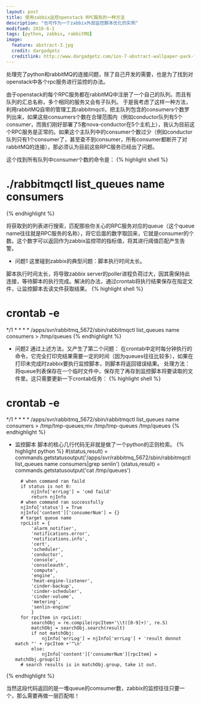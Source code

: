 ```yaml
---
layout: post
title: 使用zabbix监控openstack RPC服务的一种方法
description: "也可作为一个zabbix外部监控脚本优化的实例"
modified: 2016-6-1
tags: [python, zabbix, rabbitMQ]
image:
  feature: abstract-3.jpg
  credit: dargadgetz
  creditlink: http://www.dargadgetz.com/ios-7-abstract-wallpaper-pack-for-iphone-5-and-ipod-touch-retina/
---
```


处理完了python和rabbitMQ的连接问题，除了自己开发的需要，也是为了找到对openstack中各个rpc服务进行监控的办法。

由于openstack的每个RPC服务都在rabbitMQ中注册了一个自己的队列。而且有队列的汇总名称，多个相同的服务又会有子队列。
于是我考虑了这样一种方法，利用rabbitMQ自带的管理工具rabbitmqctl，把主队列包含的consumers个数罗列出来，如果这些consumers个数在合理范围内（例如conductor队列有5个consumer，而我们刚好部署了5套nova-conductor在5个主机上），我认为目前这个RPC服务是正常的。如果这个主队列中的consumer个数过少（例如conductor队列只有1个consumer了，甚至查不到consumer，所有consumer都断开了对rabbitMQ的连接），那必须认为目前这些RPC服务已经出了问题。

这个找到所有队列中consumer个数的命令是：
{% highlight shell %}
# ./rabbitmqctl list_queues name consumers
{% endhighlight %}

将获取到的列表进行搜索，匹配那些你关心的RPC服务对应的queue（这个queue name往往就是RPC服务的名称），将它后面的数字取回来，它就是consumer的个数。这个数字可以返回作为zabbix监控项的指标值，将其进行阈值匹配产生告警。

* 问题1
这里碰到zabbix的典型问题：脚本执行时间太长。

脚本执行时间太长，将导致zabbix server的poller进程负荷过大，因其需保持此连接，等待脚本的执行完成。解决的办法，通过crontab将执行结果保存在指定文件，让监控脚本去读文件获取结果。
{% highlight shell %}
# crontab -e
*/1 * * * * /apps/svr/rabbitmq_5672/sbin/rabbitmqctl list_queues name consumers > /tmp/queues
{% endhighlight %}

* 问题2
通过上述方法，又产生了第二个问题：
在crontab中定时每分钟执行的命令，它完全打印完结果需要一定的时间（因为queues往往比较多），如果在打印未完成时zabbix要执行监控脚本，则脚本将返回错误结果。
处理方法：
将queue列表保存在一个临时文件中，保存完了再存到监控脚本将要读取的文件里。这只需要更新一下crontab任务：
{% highlight shell %}
# crontab -e
*/1 * * * * /apps/svr/rabbitmq_5672/sbin/rabbitmqctl list_queues name consumers > /tmp/tmp-queues;mv /tmp/tmp-queues /tmp/queues
{% endhighlight %}

* 监控脚本
脚本的核心几行代码无非就是做了一个python的正则检索。
{% highlight python %}
        #(status,result) = commands.getstatusoutput('/apps/svr/rabbitmq_5672/sbin/rabbitmqctl list_queues name consumers|grep senlin')
        (status,result) = commands.getstatusoutput('cat /tmp/queues')

        # when command ran faild
        if status is not 0:
            njInfo['errLog'] = 'cmd faild'
            return njInfo
        # when command ran successfully
        njInfo['status'] = True
        njInfo['content']['consumerNum'] = {}
        # target queue name
        rpcList = {
            'alarm_notifier',
            'notifications.error',
            'notifications.info',
            'cert',
            'scheduler',
            'conductor',
            'console',
            'consoleauth',
            'compute',
            'engine',
            'heat-engine-listener',
            'cinder-backup',
            'cinder-scheduler',
            'cinder-volume',
            'metering',
            'senlin-engine'
            }
        for rpcItem in rpcList:
            searchObj = re.compile(rpcItem+'\\t([0-9]+)', re.S)
            matchObj = searchObj.search(result)
            if not matchObj:
                njInfo['errLog'] = njInfo['errLog'] + 'result donnot match "' + rpcItem +'"\n'
            else:
                njInfo['content']['consumerNum'][rpcItem] = matchObj.group(1)
        # search results is in matchObj.group, take it out.
{% endhighlight %}

当然这段代码返回的是一堆queue的comsumer数，zabbix的监控往往只要一个，那么需要再做一层匹配啦！
